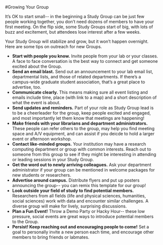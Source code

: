 #Growing Your Group

It’s OK to start small-- in the beginning a Study Group can be just few people working together, you don’t need dozens of members to have your first meeting. On the flip side, some Study Groups start of big, with lots of buzz and excitement, but attendees lose interest after a few weeks.

Your Study Group will stabilize and grow, but it won’t happen overnight. Here are some tips on outreach for new Groups.

* **Start with people you know.** Invite people from your lab or your classes. A face to face conversation is the best way to connect and get someone excited about the Group.
* **Send an email blast.**  Send out an announcement to your lab email list, departmental lists, and those of related departments. If there’s a campus-wide graduate student association, that’s a great place to advertise, too. 
* **Communicate clearly.** This means making sure all event listing and emails include time, place (with link to a map) and a short description of what the event is about.
* **Send updates and reminders.** Part of your role as Study Group lead is to be a cheerleader for the group, keep people excited and engaged, and most importantly let them know that meetings are happening!   
* **Make friends with your librarians and department administrators.** These people can refer others to the group, may help you find meeting space and A/V equipment, and can assist if you deicde to hold a larger event or afternoon workshop.
* **Contact like-minded groups.** Your institution may have a research computing department or group with common interests. Reach out to someone from this group to see if they might be interesting in attending or leading sessions in your Study Group. 
* **Get the word out to newly arriving colleagues.** Ask your department administrator if your group can be mentioned in welcome packages for new students or researchers. 
* **Advertise around campus.** Distribute flyers and put up posters announcing the group-- you can remix this template for our group!
* **Look outside your field of study to find potential members.** Researchers from all fields (life and physical sciences, humanities, social sciences) work with data and encounter similar challenges. A diverse group will make for lively, surprising discussions.
* **Plan a Fun Event!** Throw a Demo Party or Hacky Hour-- these low pressure, social events are great ways to introduce potential members to the Group. 
* **Persist! Keep reaching out and encouraging people to come!** Set a goal to personally invite a new person each time, and encourage other members to bring friends or labmates.


